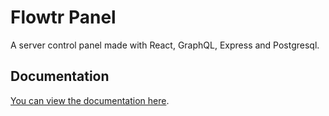 # Flowtr Panel

A server control panel made with React, GraphQL, Express and Postgresql.

## Documentation

[You can view the documentation here](https://creepinson.github.io/next-homelab).

